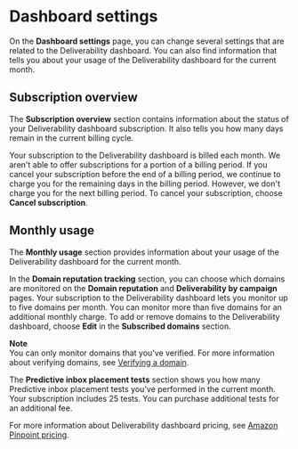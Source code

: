 # Dashboard settings<a name="channels-email-deliverability-dashboard-settings"></a>

On the **Dashboard settings** page, you can change several settings that are related to the Deliverability dashboard\. You can also find information that tells you about your usage of the Deliverability dashboard for the current month\.

## Subscription overview<a name="channels-email-deliverability-dashboard-settings-overview"></a>

The **Subscription overview** section contains information about the status of your Deliverability dashboard subscription\. It also tells you how many days remain in the current billing cycle\.

Your subscription to the Deliverability dashboard is billed each month\. We aren't able to offer subscriptions for a portion of a billing period\. If you cancel your subscription before the end of a billing period, we continue to charge you for the remaining days in the billing period\. However, we don't charge you for the next billing period\. To cancel your subscription, choose **Cancel subscription**\.

## Monthly usage<a name="channels-email-deliverability-dashboard-settings-monthly-usage"></a>

The **Monthly usage** section provides information about your usage of the Deliverability dashboard for the current month\.

In the **Domain reputation tracking** section, you can choose which domains are monitored on the **Domain reputation** and **Deliverability by campaign** pages\. Your subscription to the Deliverability dashboard lets you monitor up to five domains per month\. You can monitor more than five domains for an additional monthly charge\. To add or remove domains to the Deliverability dashboard, choose **Edit** in the **Subscribed domains** section\. 

**Note**  
You can only monitor domains that you've verified\. For more information about verifying domains, see [Verifying a domain](channels-email-manage-verify.md#channels-email-manage-verify-domain)\.

The **Predictive inbox placement tests** section shows you how many Predictive inbox placement tests you've performed in the current month\. Your subscription includes 25 tests\. You can purchase additional tests for an additional fee\.

For more information about Deliverability dashboard pricing, see [Amazon Pinpoint pricing](https://aws.amazon.com/pinpoint/pricing/#Deliverability_Dashboard)\.